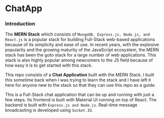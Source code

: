 # ChatApp

### Introduction
The **MERN Stack** which consists of ```MongoDB, Express.js, Node.js, and React.js``` is a popular stack for building Full-Stack web-based applications because of its simplicity and ease of use. In recent years, with the explosive popularity and the growing maturity of the JavaScript ecosystem, the MERN stack has been the goto stack for a large number of web applications. This stack is also highly popular among newcomers to the JS field because of how easy it is to get started with this stack.

This repo consists of a **Chat Application** built with the MERN Stack. I built this sometime back when I was trying to learn the stack and I have left it here for anyone new to the stack so that they can use this repo as a guide.

This is a Full-Stack chat application that can be up and running with just a few steps. Its frontend is built with Material UI running on top of React. The backend is built with ```Express.js and Node.js```. Real-time message broadcasting is developed using ```Socket.IO```.
